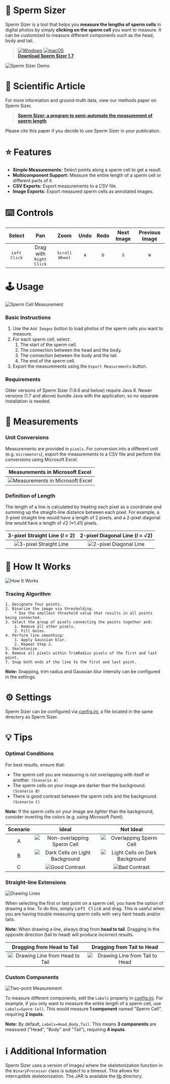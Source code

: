 # :straight_ruler: Sperm Sizer
Sperm Sizer is a tool that helps you **measure the lengths of sperm cells** in digital photos by simply **clicking on the sperm cell** you want to measure. It can be customized to measure different components such as the head, body and tail.

> [![Windows](https://img.shields.io/badge/Windows-0078D6?logo=data:image/svg+xml;base64,PHN2ZyB3aWR0aD0iMTUiIGhlaWdodD0iMTUiIHhtbG5zPSJodHRwOi8vd3d3LnczLm9yZy8yMDAwL3N2ZyI+PG1hc2sgaWQ9IndpbmRvd01hc2siPjxyZWN0IHdpZHRoPSIxNSIgaGVpZ2h0PSIxNSIgZmlsbD0id2hpdGUiLz48cmVjdCB4PSI3IiB5PSIwIiB3aWR0aD0iMSIgaGVpZ2h0PSIxNSIgZmlsbD0iYmxhY2siLz48cmVjdCB4PSIwIiB5PSI3IiB3aWR0aD0iMTUiIGhlaWdodD0iMSIgZmlsbD0iYmxhY2siLz48L21hc2s+PHJlY3Qgd2lkdGg9IjE1IiBoZWlnaHQ9IjE1IiBmaWxsPSJ3aGl0ZSIgbWFzaz0idXJsKCN3aW5kb3dNYXNrKSIvPjwvc3ZnPg==)](https://github.com/wyrli/sperm-sizer/releases/download/1.7/sperm-sizer-1.7-windows-x64.zip) [![macOS](https://img.shields.io/badge/macOS-000000?logo=apple&logoColor=white)](https://github.com/wyrli/sperm-sizer/releases/download/1.7/sperm-sizer-1.7-macos-arm64.zip)  
> [**Download Sperm Sizer 1.7**](https://github.com/wyrli/sperm-sizer/releases/tag/1.7)

![Sperm Sizer Demo](https://i.imgur.com/aPbazPy.gif)

# :page_facing_up: Scientific Article
For more information and ground-truth data, view our methods paper on Sperm Sizer.

> [**Sperm Sizer: a program to semi-automate the measurement of sperm length**](https://link.springer.com/article/10.1007/s00265-021-03013-4)

Please cite this paper if you decide to use Sperm Sizer in your publication.

# :star: Features
* **Simple Measurements:** Select points along a sperm cell to get a result.
* **Multicomponent Support:** Measure the entire length of a sperm cell or different parts of it.
* **CSV Exports:** Export measurements to a CSV file.
* **Image Exports:** Export measured sperm cells as annotated images.

# :keyboard: Controls
| Select | Pan | Zoom | Undo | Redo | Next Image | Previous Image |
| :--: | :--: | :--: | :--: | :--: | :--: | :--: |
| <kbd>Left Click</kbd> | Drag with <kbd>Right Click</kdb> | <kbd>Scroll Wheel</kdb> | <kbd>A</kdb> | <kbd>D</kdb> | <kbd>S</kdb> | <kbd>W</kdb> |

# :joystick: Usage
![Sperm Cell Measurement](https://i.imgur.com/QFV2mVL.gif)

### Basic Instructions
1. Use the `Add Images` button to load photos of the sperm cells you want to measure.
2. For each sperm cell, select:
    1. The start of the sperm cell.
    2. The connection between the head and the body.
    3. The connection between the body and the tail.
    4. The end of the sperm cell.
3. Export the measurements using the `Export Measurements` button.

### Requirements
Older versions of Sperm Sizer (1.6.6 and below) require Java 8. Newer versions (1.7 and above) bundle Java with the application, so no separate installation is needed.

# :microscope: Measurements
### Unit Conversions
Measurements are provided in `pixels`. For conversion into a different unit (e.g. `micrometers`), export the measurements to a CSV file and perform the conversions using Microsoft Excel.

| Measurements in Microsoft Excel |
| :--: |
| ![Measurements in Microsoft Excel](https://i.imgur.com/4TMBZbg.png) |

### Definition of Length
The length of a line is calculated by treating each pixel as a coordinate and summing up the straight-line distance between each pixel. For example, a 3-pixel straight line would have a length of 2 pixels, and a 2-pixel diagonal line would have a length of √2 (≈1.41) pixels.

| 3-pixel Straight Line (_l_ = 2)  | 2-pixel Diagonal Line (_l_ = √2) |
| :--: | :--: |
| ![3-pixel Straight Line](https://i.imgur.com/EmTdcVn.png) | ![2-pixel Diagonal Line](https://i.imgur.com/vqlfpL5.png) |

# :blue_book: How It Works
![How It Works](https://i.imgur.com/5GR4pPk.gif)

### Tracing Algorithm
```
1. Designate four points.
2. Binarize the image via thresholding.
    * Use the smallest threshold value that results in all points being connected.
3. Select the group of pixels connecting the points together and:
    1. Remove all other pixels.
    2. Fill holes.
4. Perform line smoothing:
    1. Apply Gaussian blur.
    2. Repeat Step 2.
5. Skeletonize.
6. Remove all pixels within TrimRadius pixels of the first and last point.
7. Snap both ends of the line to the first and last point.
```

**Note:** Snapping, trim radius and Gaussian blur intensity can be configured in the settings.

# :gear: Settings
Sperm Sizer can be configured via [config.ini](/src/com/wyrli/spermsizer/config/config.ini), a file located in the same directory as Sperm Sizer.

# :bulb: Tips
### Optimal Conditions
For best results, ensure that:
* The sperm cell you are measuring is not overlapping with itself or another. `(Scenario A)`
* The sperm cells on your image are darker than the background. `(Scenario B)`
* There is good contrast between the sperm cells and the background. `(Scenario C)`

**Note:** If the sperm cells on your image are _lighter_ than the background, consider inverting the colors (e.g. using Microsoft Paint).

| Scenario | Ideal | Not Ideal |
| :--: | :--: | :--: |
| A | ![Non-overlapping Sperm Cell](https://i.imgur.com/Sklcsqh.png) | ![Overlapping Sperm Cell](https://i.imgur.com/1ktBRy4.png) |
| B | ![Dark Cells on Light Background](https://i.imgur.com/0hjBMbi.png) | ![Light Cells on Dark Background](https://i.imgur.com/2FySoDG.png) |
| C | ![Good Contrast](https://i.imgur.com/gVPeu8G.png) | ![Bad Contrast](https://i.imgur.com/KzIQS52.png) |

### Straight-line Extensions
![Drawing Lines](https://i.imgur.com/IoFL4q9.gif)

When selecting the first or last point on a sperm cell, you have the option of drawing a line. To do this, simply <kbd>Left Click</kbd> and drag. This is useful when you are having trouble measuring sperm cells with very faint heads and/or tails.

**Note:** When drawing a line, always drag from **head to tail**. Dragging in the opposite direction (tail to head) will produce incorrect results.

| Dragging from Head to Tail | Dragging from Tail to Head |
| :--: | :--: |
| ![Drawing Line from Head to Tail](https://i.imgur.com/tLotMDT.gif) | ![Drawing Line from Tail to Head](https://i.imgur.com/iLUbaiw.gif) |

### Custom Components
![Two-point Measurement](https://i.imgur.com/JH69uz5.gif)

To measure different components, edit the `Labels` property in [config.ini](/src/com/wyrli/spermsizer/config/config.ini). For example, if you only want to measure the entire length of a sperm cell, use `Labels=Sperm Cell`. This would measure **1 component** named "Sperm Cell", requiring **2 inputs**.

**Note:** By default, `Labels=Head,Body,Tail`. This means **3 components** are measured ("Head", "Body" and "Tail"), requiring **4 inputs**.

# :information_source: Additional Information
Sperm Sizer uses a version of ImageJ where the skeletonization function in the `BinaryProcessor` class is subject to a timeout. This allows for interruptible skeletonization. The JAR is available the [lib](/lib/) directory.
